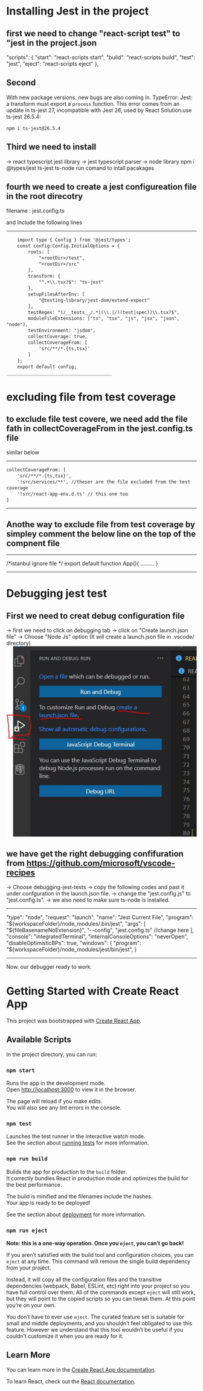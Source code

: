# Installing Jest in the project

## first we need to change "react-script test" to "jest in the project.json

"scripts": {
"start": "react-scripts start",
"build": "react-scripts build",
"test": "jest",
"eject": "react-scripts eject"
},

## Second

With new package versions, new bugs are also coming in.
TypeError: Jest: a transform must export a `process` function.
This error comes from an update in ts-jest 27, incompatible with Jest 26, used by React
Solution:use ts-jest 26.5.4:

    npm i ts-jest@26.5.4

## Third we need to install

-> react typescript jest library
-> jest typescript parser
-> node library
npm i @types/jest ts-jest ts-node
run comand to intall pacakages

## fourth we need to create a jest configureation file in the root direcotry

filename : jest.config.ts

and Include the following lines

---

        import type { Config } from '@jest/types';
        const config:Config.InitialOptions = {
            roots: [
                "<rootDir>/test",
                "<rootDir>/src"
            ],
            transform: {
                "^.+\\.tsx?$": "ts-jest"
            },
            setupFilesAfterEnv: [
                "@testing-library/jest-dom/extend-expect"
            ],
            testRegex: "(/__tests__/.*|(\\.|/)(test|spec))\\.tsx?$",
            moduleFileExtensions: ["ts", "tsx", "js", "jsx", "json", "node"],
            testEnvironment: "jsdom",
            collectCoverage: true,
            collectCoverageFrom: [
                'src/**/*.{ts,tsx}'
            ]
        };
        export default config;
    _______________________________________


# excluding file from test coverage 
## to exclude file test covere, we need add the file fath in collectCoverageFrom in the jest.config.ts file
similar below
_________________________
    collectCoverageFrom: [
        'src/**/*.{ts,tsx}',
        '!src/services/**', //theser are the file excluded from the test coverage
        '!src/react-app-env.d.ts' // this one too
    ]
_________________________

## Anothe way to exclude file from test coverage by simpley comment the below line on the top of the compnent file
__________________________
/*istanbul ignore file */
export default function App(){
    .........
}
_________________________


# Debugging jest test
## First we need to creat debug configuration file
-> first we need to click on debugging tab 
-> click on  "Create launch.json file"
-> Choose "Node Js" option (It will create a launch.json file in .vscode/ directory)
![](debugging_config_1.jpg)

## we have get the right debugging confifuration from https://github.com/microsoft/vscode-recipes
-> Choose debugging-jest-tests
-> copy the following codes and past it under confguration  in the launch.json file.
-> change the "jest.config.js" to "jest.config.ts". 
-> we also need to make sure ts-node is installed. 

_______________________________________
"type": "node",
      "request": "launch",
      "name": "Jest Current File",
      "program": "${workspaceFolder}/node_modules/.bin/jest",
      "args": [
        "${fileBasenameNoExtension}",
        "--config",
        "jest.config.ts" //change here
      ],
      "console": "integratedTerminal",
      "internalConsoleOptions": "neverOpen",
      "disableOptimisticBPs": true,
      "windows": {
        "program": "${workspaceFolder}/node_modules/jest/bin/jest",
      }
___________________________________________________________________
Now. our debugger ready to work. 
















# Getting Started with Create React App

This project was bootstrapped with [Create React App](https://github.com/facebook/create-react-app).

## Available Scripts

In the project directory, you can run:

### `npm start`

Runs the app in the development mode.\
Open [http://localhost:3000](http://localhost:3000) to view it in the browser.

The page will reload if you make edits.\
You will also see any lint errors in the console.

### `npm test`

Launches the test runner in the interactive watch mode.\
See the section about [running tests](https://facebook.github.io/create-react-app/docs/running-tests) for more information.

### `npm run build`

Builds the app for production to the `build` folder.\
It correctly bundles React in production mode and optimizes the build for the best performance.

The build is minified and the filenames include the hashes.\
Your app is ready to be deployed!

See the section about [deployment](https://facebook.github.io/create-react-app/docs/deployment) for more information.

### `npm run eject`

**Note: this is a one-way operation. Once you `eject`, you can’t go back!**

If you aren’t satisfied with the build tool and configuration choices, you can `eject` at any time. This command will remove the single build dependency from your project.

Instead, it will copy all the configuration files and the transitive dependencies (webpack, Babel, ESLint, etc) right into your project so you have full control over them. All of the commands except `eject` will still work, but they will point to the copied scripts so you can tweak them. At this point you’re on your own.

You don’t have to ever use `eject`. The curated feature set is suitable for small and middle deployments, and you shouldn’t feel obligated to use this feature. However we understand that this tool wouldn’t be useful if you couldn’t customize it when you are ready for it.

## Learn More

You can learn more in the [Create React App documentation](https://facebook.github.io/create-react-app/docs/getting-started).

To learn React, check out the [React documentation](https://reactjs.org/).
